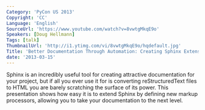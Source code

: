 ```yaml
---
Category: 'PyCon US 2013'
Copyright: 'CC'
Language: 'English'
SourceUrl: 'https://www.youtube.com/watch?v=8vwtgMkqE9o'
Speakers: [Doug Hellmann]
Tags: [talk]
ThumbnailUrl: 'http://i1.ytimg.com/vi/8vwtgMkqE9o/hqdefault.jpg'
Title: 'Better Documentation Through Automation: Creating Sphinx Extensions'
date: '2013-03-15'
---
```

Sphinx is an incredibly useful tool for creating attractive documentation for your project, but if all you ever use it for is converting reStructuredText files to HTML you are barely scratching the surface of its power. This presentation shows how easy it is to extend Sphinx by defining new markup processors, allowing you to take your documentation to the next level.
